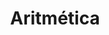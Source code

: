 ---
layout: posts_by_category
categories: Aritmética
title: Aritmética
permalink: /category/Aritmética
---